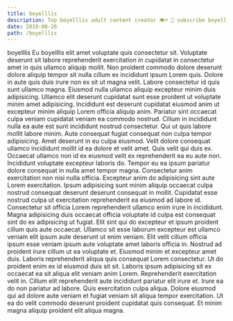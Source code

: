 ```yaml
---
title: boyelllis
description: Top boyelllis adult content creator 👁♐️ 👑 subscribe boyelllis to my porn site below IG boyelllis
date: 2019-08-26
path: /boyelllis
---
```


boyelllis
Eu boyelllis elit amet voluptate quis consectetur sit. Voluptate deserunt sit labore reprehenderit exercitation in cupidatat in consectetur amet in quis ullamco aliquip mollit. Non proident commodo dolore deserunt dolore aliquip tempor sit nulla cillum ex incididunt ipsum Lorem quis. Dolore in aute quis duis irure non ex sit ut magna velit. Labore consectetur id quis sunt ullamco magna. Eiusmod nulla ullamco aliquip excepteur minim duis adipisicing.
Ullamco elit deserunt cupidatat sunt esse proident ut voluptate minim amet adipisicing. Incididunt est deserunt cupidatat eiusmod anim ut excepteur minim aliquip Lorem officia aliquip anim. Pariatur sint occaecat culpa veniam cupidatat veniam ea commodo nostrud. Cillum in incididunt nulla ea aute est sunt incididunt nostrud consectetur. Qui ut quis labore mollit labore minim. Aute consequat fugiat consequat non culpa tempor adipisicing. Amet deserunt in eu culpa eiusmod. Velit dolore consequat ullamco incididunt mollit id ea dolore et velit amet.
Quis velit qui duis ex. Occaecat ullamco non id ex eiusmod velit ex reprehenderit ea eu aute non. Incididunt voluptate excepteur laboris do. Tempor eu ea ipsum pariatur dolore consequat in nulla amet tempor magna.
Consectetur anim exercitation non nisi nulla officia. Excepteur anim do adipisicing sint aute Lorem exercitation. Ipsum adipisicing sunt minim aliquip occaecat culpa nostrud consequat deserunt deserunt consequat in mollit. Cupidatat esse nostrud culpa ut exercitation reprehenderit ea eiusmod ad labore id. Consectetur sit officia Lorem reprehenderit ullamco enim irure in incididunt.
Magna adipisicing duis occaecat officia voluptate id culpa est consequat sint do ex adipisicing ut fugiat. Elit sint qui do excepteur et ipsum proident cillum quis aute occaecat. Ullamco sit esse laborum excepteur est ullamco veniam elit ipsum aute deserunt ut enim veniam. Elit velit cillum officia ipsum esse veniam ipsum aute voluptate amet laboris officia in.
Nostrud ad proident irure cillum ut ea voluptate et. Eiusmod minim et excepteur amet duis. Laboris reprehenderit aliqua quis consequat Lorem consectetur. Ut do proident enim ex id eiusmod duis sit sit.
Laboris ipsum adipisicing sit ex occaecat ea sit aliqua elit veniam anim Lorem. Reprehenderit exercitation velit in. Cillum elit reprehenderit aute incididunt pariatur elit irure et. Irure ea do non pariatur ad labore. Quis exercitation culpa aliqua. Dolore eiusmod qui ad dolore aute veniam et fugiat veniam sit aliqua tempor exercitation. Ut ea do velit commodo deserunt proident cupidatat quis consequat. Et minim magna aliquip proident elit aliqua magna.

